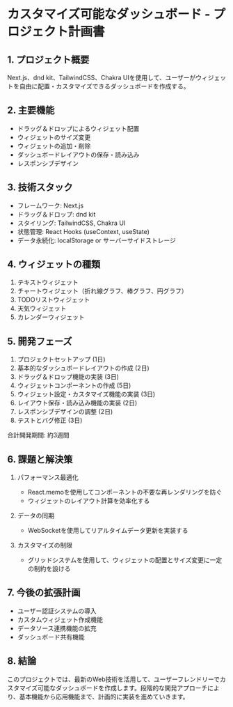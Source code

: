 # カスタマイズ可能なダッシュボード - プロジェクト計画書

## 1. プロジェクト概要
Next.js、dnd kit、TailwindCSS、Chakra UIを使用して、ユーザーがウィジェットを自由に配置・カスタマイズできるダッシュボードを作成する。

## 2. 主要機能
- ドラッグ＆ドロップによるウィジェット配置
- ウィジェットのサイズ変更
- ウィジェットの追加・削除
- ダッシュボードレイアウトの保存・読み込み
- レスポンシブデザイン

## 3. 技術スタック
- フレームワーク: Next.js
- ドラッグ＆ドロップ: dnd kit
- スタイリング: TailwindCSS, Chakra UI
- 状態管理: React Hooks (useContext, useState)
- データ永続化: localStorage or サーバーサイドストレージ

## 4. ウィジェットの種類
1. テキストウィジェット
2. チャートウィジェット（折れ線グラフ、棒グラフ、円グラフ）
3. TODOリストウィジェット
4. 天気ウィジェット
5. カレンダーウィジェット

## 5. 開発フェーズ
1. プロジェクトセットアップ (1日)
2. 基本的なダッシュボードレイアウトの作成 (2日)
3. ドラッグ＆ドロップ機能の実装 (3日)
4. ウィジェットコンポーネントの作成 (5日)
5. ウィジェット設定・カスタマイズ機能の実装 (3日)
6. レイアウト保存・読み込み機能の実装 (2日)
7. レスポンシブデザインの調整 (2日)
8. テストとバグ修正 (3日)

合計開発期間: 約3週間

## 6. 課題と解決策
1. パフォーマンス最適化
   - React.memoを使用してコンポーネントの不要な再レンダリングを防ぐ
   - ウィジェットのレイアウト計算を効率化する

2. データの同期
   - WebSocketを使用してリアルタイムデータ更新を実装する

3. カスタマイズの制限
   - グリッドシステムを使用して、ウィジェットの配置とサイズ変更に一定の制約を設ける

## 7. 今後の拡張計画
- ユーザー認証システムの導入
- カスタムウィジェット作成機能
- データソース連携機能の拡充
- ダッシュボード共有機能

## 8. 結論
このプロジェクトでは、最新のWeb技術を活用して、ユーザーフレンドリーでカスタマイズ可能なダッシュボードを作成します。段階的な開発アプローチにより、基本機能から応用機能まで、計画的に実装を進めていきます。